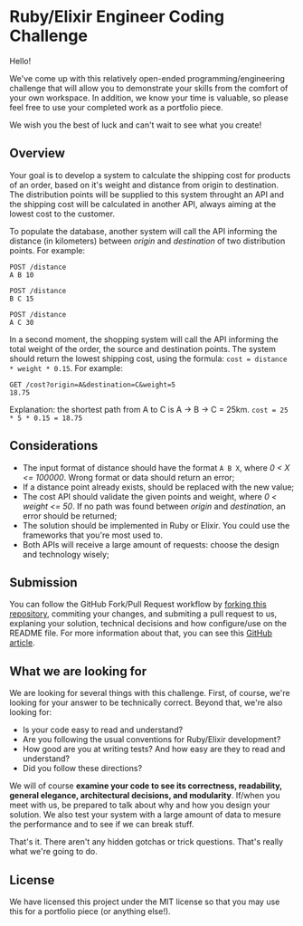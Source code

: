 Ruby/Elixir Engineer Coding Challenge
=======================

Hello!

We've come up with this relatively open-ended programming/engineering challenge that will allow you to demonstrate your skills from the comfort of your own workspace. In addition, we know your time is valuable, so please feel free to use your completed work as a portfolio piece.

We wish you the best of luck and can't wait to see what you create!

## Overview

Your goal is to develop a system to calculate the shipping cost for products of an order, based on it's weight and distance from origin to destination. The distribution points will be supplied to this system throught an API and the shipping cost will be calculated in another API, always aiming at the lowest cost to the customer.

To populate the database, another system will call the API informing the distance (in kilometers) between *origin* and *destination* of two distribution points. For example:
```
POST /distance
A B 10
```
```
POST /distance
B C 15
```
```
POST /distance
A C 30
```

In a second moment, the shopping system will call the API informing the total weight of the order, the source and destination points. The system should return the lowest shipping cost, using the formula: `cost = distance * weight * 0.15`. For example:

```
GET /cost?origin=A&destination=C&weight=5
18.75
```

Explanation: the shortest path from A to C is A -> B -> C = 25km. `cost = 25 * 5 * 0.15 = 18.75`

## Considerations

* The input format of distance should have the format `A B X`, where *0 < X <= 100000*. Wrong format or data should return an error;
* If a distance point already exists, should be replaced with the new value;
* The cost API should validate the given points and weight, where *0 < weight <= 50*. If no path was found between *origin*  and *destination*, an error should be returned;
* The solution should be implemented in Ruby or Elixir. You could use the frameworks that you're most used to.
* Both APIs will receive a large amount of requests: choose the design and technology wisely;

## Submission

You can follow the GitHub Fork/Pull Request workflow by [forking this repository](https://github.com/RakutenBrasil/backend-code-challenge/fork), commiting your changes, and submiting a pull request to us, explaning your solution, technical decisions and how configure/use on the README file. For more information about that, you can see this [GitHub article](https://help.github.com/articles/fork-a-repo/#propose-changes-to-someone-elses-project).

## What we are looking for

We are looking for several things with this challenge. First, of course, we're looking for your answer to be technically correct. Beyond that, we're also looking for:

* Is your code easy to read and understand?
* Are you following the usual conventions for Ruby/Elixir development?
* How good are you at writing tests? And how easy are they to read and understand?
* Did you follow these directions?

We will of course **examine your code to see its correctness, readability, general elegance, architectural decisions, and modularity**. If/when you meet with us, be prepared to talk about why and how you design your solution. We also test your system with a large amount of data to mesure the performance and to see if we can break stuff.

That's it. There aren't any hidden gotchas or trick questions. That's really what we're going to do.

## License

We have licensed this project under the MIT license so that you may use this for a portfolio piece (or anything else!).
